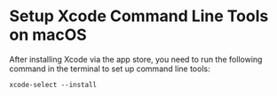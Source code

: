 # Setup Xcode Command Line Tools on macOS

After installing Xcode via the app store, you need to run the following command in the terminal to set up command line tools:

`xcode-select --install`

